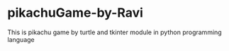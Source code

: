 # pikachuGame-by-Ravi
This is pikachu game by turtle and tkinter module in python programming language 
